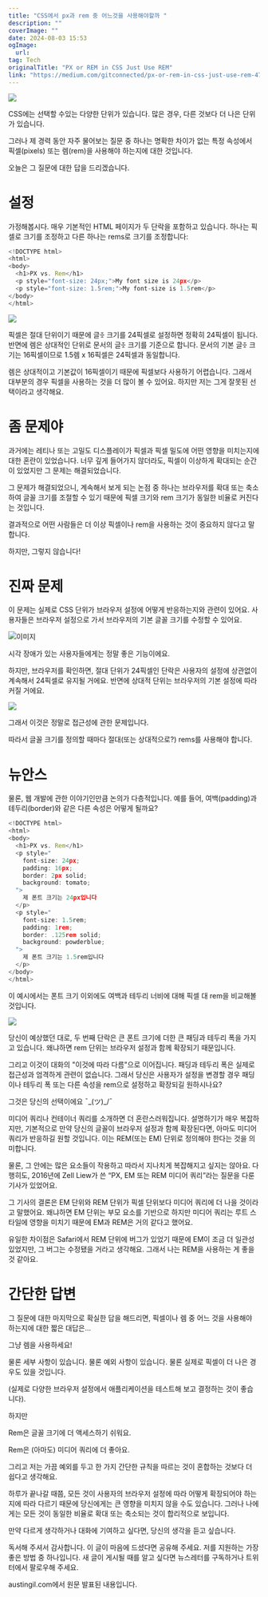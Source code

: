 ```yaml
---
title: "CSS에서 px과 rem 중 어느것을 사용해야할까 "
description: ""
coverImage: ""
date: 2024-08-03 15:53
ogImage: 
  url: 
tag: Tech
originalTitle: "PX or REM in CSS Just Use REM"
link: "https://medium.com/gitconnected/px-or-rem-in-css-just-use-rem-470c01882021"
---
```




<img src="/assets/img/PXorREMinCSSJustUseREM_0.png" />

CSS에는 선택할 수있는 다양한 단위가 있습니다. 많은 경우, 다른 것보다 더 나은 단위가 있습니다.

그러나 제 경력 동안 자주 물어보는 질문 중 하나는 명확한 차이가 없는 특정 속성에서 픽셀(pixels) 또는 렘(rem)을 사용해야 하는지에 대한 것입니다.

오늘은 그 질문에 대한 답을 드리겠습니다.

<div class="content-ad"></div>

# 설정

가정해봅시다. 매우 기본적인 HTML 페이지가 두 단락을 포함하고 있습니다. 하나는 픽셀로 크기를 조정하고 다른 하나는 rems로 크기를 조정합니다:

```js
<!DOCTYPE html>
<html>
<body>
  <h1>PX vs. Rem</h1>
  <p style="font-size: 24px;">My font size is 24px</p>
  <p style="font-size: 1.5rem;">My font-size is 1.5rem</p>
</body>
</html>
```

<img src="/assets/img/PXorREMinCSSJustUseREM_1.png" />

<div class="content-ad"></div>

픽셀은 절대 단위이기 때문에 글ꔀ 크기를 24픽셀로 설정하면 정확히 24픽셀이 됩니다. 반면에 렘은 상대적인 단위로 문서의 글ꔀ 크기를 기준으로 합니다. 문서의 기본 글ꔀ 크기는 16픽셀이므로 1.5렘 x 16픽셀은 24픽셀과 동일합니다.

렘은 상대적이고 기본값이 16픽셀이기 때문에 픽셀보다 사용하기 어렵습니다. 그래서 대부분의 경우 픽셀을 사용하는 것을 더 많이 볼 수 있어요. 하지만 저는 그게 잘못된 선택이라고 생각해요.

# 좀 문제야

과거에는 레티나 또는 고밀도 디스플레이가 픽셀과 픽셀 밀도에 어떤 영향을 미치는지에 대한 혼란이 있었습니다. 너무 깊게 들어가지 않더라도, 픽셀이 이상하게 확대되는 순간이 있었지만 그 문제는 해결되었습니다.

<div class="content-ad"></div>

그 문제가 해결되었으니, 계속해서 보게 되는 논점 중 하나는 브라우저를 확대 또는 축소하여 글꼴 크기를 조절할 수 있기 때문에 픽셀 크기와 rem 크기가 동일한 비율로 커진다는 것입니다.

결과적으로 어떤 사람들은 더 이상 픽셀이나 rem을 사용하는 것이 중요하지 않다고 말합니다.

하지만, 그렇지 않습니다!

# 진짜 문제

<div class="content-ad"></div>

이 문제는 실제로 CSS 단위가 브라우저 설정에 어떻게 반응하는지와 관련이 있어요. 사용자들은 브라우저 설정으로 가서 브라우저의 기본 글꼴 크기를 수정할 수 있어요.

![이미지](/assets/img/PXorREMinCSSJustUseREM_2.png)

시각 장애가 있는 사용자들에게는 정말 좋은 기능이에요.

하지만, 브라우저를 확인하면, 절대 단위가 24픽셀인 단락은 사용자의 설정에 상관없이 계속해서 24픽셀로 유지될 거에요. 반면에 상대적 단위는 브라우저의 기본 설정에 따라 커질 거에요.

<div class="content-ad"></div>

<img src="/assets/img/PXorREMinCSSJustUseREM_3.png" />

그래서 이것은 정말로 접근성에 관한 문제입니다.

따라서 글꼴 크기를 정의할 때마다 절대(또는 상대적으로?) rems를 사용해야 합니다.

# 뉴안스

<div class="content-ad"></div>

물론, 웹 개발에 관한 이야기인만큼 논의가 다층적입니다. 예를 들어, 여백(padding)과 테두리(border)와 같은 다른 속성은 어떻게 될까요?

```js
<!DOCTYPE html>
<html>
<body>
  <h1>PX vs. Rem</h1>
  <p style="
    font-size: 24px;
    padding: 16px;
    border: 2px solid;
    background: tomato;
  ">
    제 폰트 크기는 24px입니다
  </p>
  <p style="
    font-size: 1.5rem;
    padding: 1rem;
    border: .125rem solid;
    background: powderblue;
  ">
    제 폰트 크기는 1.5rem입니다
  </p>
</body>
</html>
```

이 예시에서는 폰트 크기 이외에도 여백과 테두리 너비에 대해 픽셀 대 rem을 비교해볼 것입니다.

<img src="/assets/img/PXorREMinCSSJustUseREM_4.png" />

<div class="content-ad"></div>

당신이 예상했던 대로, 두 번째 단락은 큰 폰트 크기에 더한 큰 패딩과 테두리 폭을 가지고 있습니다. 왜냐하면 rem 단위는 브라우저 설정과 함께 확장되기 때문입니다.

그리고 이것이 대화의 "이것에 따라 다름"으로 이어집니다. 패딩과 테두리 폭은 실제로 접근성과 엄격하게 관련이 없습니다. 그래서 당신은 사용자가 설정을 변경할 경우 패딩이나 테두리 폭 또는 다른 속성을 rem으로 설정하고 확장되길 원하시나요?

그것은 당신의 선택이에요 ¯\_(ツ)\_/¯

미디어 쿼리나 컨테이너 쿼리를 소개하면 더 혼란스러워집니다. 설명하기가 매우 복잡하지만, 기본적으로 만약 당신의 글꼴이 브라우저 설정과 함께 확장된다면, 아마도 미디어 쿼리가 반응하길 원할 것입니다. 이는 REM(또는 EM) 단위로 정의해야 한다는 것을 의미합니다.

<div class="content-ad"></div>

물론, 그 안에는 많은 요소들이 작용하고 따라서 지나치게 복잡해지고 싶지는 않아요. 다행히도, 2016년에 Zell Liew가 쓴 “PX, EM 또는 REM 미디어 쿼리”라는 질문을 다룬 기사가 있었어요.

그 기사의 결론은 EM 단위와 REM 단위가 픽셀 단위보다 미디어 쿼리에 더 나을 것이라고 말했어요. 왜냐하면 EM 단위는 부모 요소를 기반으로 하지만 미디어 쿼리는 루트 스타일에 영향을 미치기 때문에 EM과 REM은 거의 같다고 했어요.

유일한 차이점은 Safari에서 REM 단위에 버그가 있었기 때문에 EM이 조금 더 일관성 있었지만, 그 버그는 수정됐을 거라고 생각해요. 그래서 나는 REM을 사용하는 게 좋을 것 같아요.

# 간단한 답변

<div class="content-ad"></div>

그 질문에 대한 마지막으로 확실한 답을 해드리면, 픽셀이나 렘 중 어느 것을 사용해야 하는지에 대한 짧은 대답은...

그냥 렘을 사용하세요!

물론 세부 사항이 있습니다. 물론 예외 사항이 있습니다. 물론 실제로 픽셀이 더 나은 경우도 있을 것입니다.

(실제로 다양한 브라우저 설정에서 애플리케이션을 테스트해 보고 결정하는 것이 좋습니다).

<div class="content-ad"></div>

하지만

Rem은 글꼴 크기에 더 액세스하기 쉬워요.

Rem은 (아마도) 미디어 쿼리에 더 좋아요.

그리고 저는 가끔 예외를 두고 한 가지 간단한 규칙을 따르는 것이 혼합하는 것보다 더 쉽다고 생각해요.

<div class="content-ad"></div>

하루가 끝나갈 때쯤, 모든 것이 사용자의 브라우저 설정에 따라 어떻게 확장되어야 하는지에 따라 다르기 때문에 당신에게는 큰 영향을 미치지 않을 수도 있습니다. 그러나 나에게는 모든 것이 동일한 비율로 확대 또는 축소되는 것이 합리적으로 보입니다.

만약 다르게 생각하거나 대화에 기여하고 싶다면, 당신의 생각을 듣고 싶습니다.

독서해 주셔서 감사합니다. 이 글이 마음에 드셨다면 공유해 주세요. 저를 지원하는 가장 좋은 방법 중 하나입니다. 새 글이 게시될 때를 알고 싶다면 뉴스레터를 구독하거나 트위터에서 팔로우해 주세요.

austingil.com에서 원문 발표된 내용입니다.
